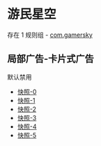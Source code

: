 # 游民星空

存在 1 规则组 - [com.gamersky](/src/apps/com.gamersky.ts)

## 局部广告-卡片式广告

默认禁用

- [快照-0](https://i.gkd.li/i/13451220)
- [快照-1](https://i.gkd.li/i/13635580)
- [快照-2](https://i.gkd.li/i/13451258)
- [快照-3](https://i.gkd.li/i/14622935)
- [快照-4](https://i.gkd.li/i/13635579)
- [快照-5](https://i.gkd.li/i/13759484)
